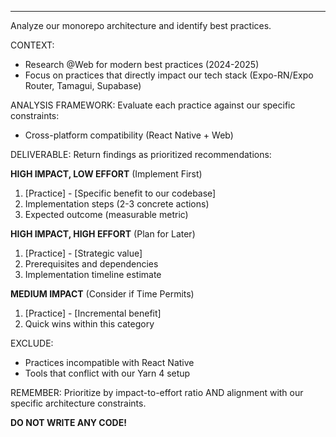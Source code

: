 ---

Analyze our monorepo architecture and identify best practices.

CONTEXT:
- Research @Web for modern best practices (2024-2025)
- Focus on practices that directly impact our tech stack (Expo-RN/Expo Router, Tamagui, Supabase)

ANALYSIS FRAMEWORK:
Evaluate each practice against our specific constraints:
- Cross-platform compatibility (React Native + Web)

DELIVERABLE:
Return findings as prioritized recommendations:

**HIGH IMPACT, LOW EFFORT** (Implement First)
1. [Practice] - [Specific benefit to our codebase]
2. Implementation steps (2-3 concrete actions)
3. Expected outcome (measurable metric)

**HIGH IMPACT, HIGH EFFORT** (Plan for Later)
1. [Practice] - [Strategic value]
2. Prerequisites and dependencies
3. Implementation timeline estimate

**MEDIUM IMPACT** (Consider if Time Permits)
1. [Practice] - [Incremental benefit]
2. Quick wins within this category

EXCLUDE:
- Practices incompatible with React Native
- Tools that conflict with our Yarn 4 setup

REMEMBER: Prioritize by impact-to-effort ratio AND alignment with our specific architecture constraints.

**DO NOT WRITE ANY CODE!**